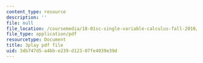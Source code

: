 ```yaml
---
content_type: resource
description: ''
file: null
file_location: /coursemedia/18-01sc-single-variable-calculus-fall-2010/3db747d5a4bbe239d12307fe4039e39d_Bv9kVDcj7yo.pdf
file_type: application/pdf
resourcetype: Document
title: 3play pdf file
uid: 3db747d5-a4bb-e239-d123-07fe4039e39d
---
```


